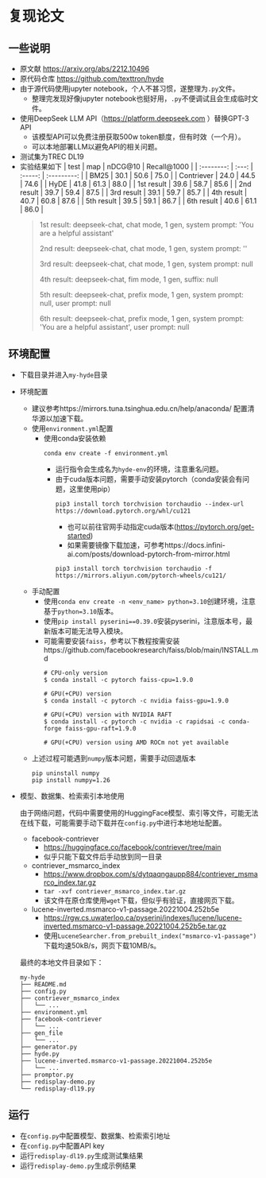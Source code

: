 # 复现论文
## 一些说明
- 原文献 https://arxiv.org/abs/2212.10496
- 原代码仓库 https://github.com/texttron/hyde
- 由于源代码使用jupyter notebook，个人不甚习惯，遂整理为`.py`文件。
    - 整理完发现好像jupyter notebook也挺好用，`.py`不便调试且会生成临时文件。
- 使用DeepSeek LLM API（https://platform.deepseek.com ）替换GPT-3 API
    - 该模型API可以免费注册获取500w token额度，但有时效（一个月）。
    - 可以本地部署LLM以避免API的相关问题。
- 测试集为TREC DL19
- 实验结果如下
    |    test    |  map  | nDCG@10 | Recall@1000 |
    | :--------: | :---: | :-----: | :---------: |
    |    BM25    | 30.1  |  50.6   |    75.0     |
    | Contriever | 24.0  |  44.5   |    74.6     |
    |    HyDE    | 41.8  |  61.3   |    88.0     |
    | 1st result | 39.6  |  58.7   |    85.6     |
    | 2nd result | 39.7  |  59.4   |    87.5     |
    | 3rd result | 39.1  |  59.7   |    85.7     |
    | 4th result | 40.7  |  60.8   |    87.6     |
    | 5th result | 39.5  |  59.1   |    86.7     |
    | 6th result | 40.6  |  61.1   |    86.0     |
    > 1st result: deepseek-chat, chat mode, 1 gen, system prompt: 'You are a helpful assistant'
    > 
    > 2nd result: deepseek-chat, chat mode, 1 gen, system prompt: ''
    > 
    > 3rd result: deepseek-chat, chat mode, 1 gen, system prompt: null
    > 
    > 4th result: deepseek-chat, fim mode, 1 gen, suffix: null
    > 
    > 5th result: deepseek-chat, prefix mode, 1 gen, system prompt: null, user prompt: null
    > 
    > 6th result: deepseek-chat, prefix mode, 1 gen, system prompt: 'You are a helpful assistant', user prompt: null

## 环境配置
- 下载目录并进入`my-hyde`目录
- 环境配置
  - 建议参考https://mirrors.tuna.tsinghua.edu.cn/help/anaconda/ 配置清华源以加速下载。
  - 使用`environment.yml`配置
    - 使用conda安装依赖
        ```shell
        conda env create -f environment.yml
        ```
        - 运行指令会生成名为`hyde-env`的环境，注意重名问题。
        - 由于cuda版本问题，需要手动安装pytorch（conda安装会有问题，这里使用pip）
            ```shell
            pip3 install torch torchvision torchaudio --index-url https://download.pytorch.org/whl/cu121
            ```
            - 也可以前往官网手动指定cuda版本(https://pytorch.org/get-started)
            - 如果需要镜像下载加速，可参考https://docs.infini-ai.com/posts/download-pytorch-from-mirror.html
            ```shell
            pip3 install torch torchvision torchaudio -f https://mirrors.aliyun.com/pytorch-wheels/cu121/
            ```
  - 手动配置
    - 使用`conda env create -n <env_name> python=3.10`创建环境，注意基于`python=3.10`版本。
    - 使用`pip install pyserini==0.39.0`安装pyserini，注意版本号，最新版本可能无法导入模块。
    - 可能需要安装`faiss`，参考以下教程按需安装https://github.com/facebookresearch/faiss/blob/main/INSTALL.md
      ```shell
      # CPU-only version
      $ conda install -c pytorch faiss-cpu=1.9.0

      # GPU(+CPU) version
      $ conda install -c pytorch -c nvidia faiss-gpu=1.9.0

      # GPU(+CPU) version with NVIDIA RAFT
      $ conda install -c pytorch -c nvidia -c rapidsai -c conda-forge faiss-gpu-raft=1.9.0

      # GPU(+CPU) version using AMD ROCm not yet available
      ```
  - 上述过程可能遇到`numpy`版本问题，需要手动回退版本
      ```shell
      pip uninstall numpy
      pip install numpy=1.26
      ```
- 模型、数据集、检索索引本地使用

    由于网络问题，代码中需要使用的HuggingFace模型、索引等文件，可能无法在线下载，可能需要手动下载并在`config.py`中进行本地地址配置。
    - facebook-contriever
        - https://huggingface.co/facebook/contriever/tree/main
        - 似乎只能下载文件后手动放到同一目录
    - contriever_msmarco_index
        - https://www.dropbox.com/s/dytqaqngaupp884/contriever_msmarco_index.tar.gz
        - `tar -xvf contriever_msmarco_index.tar.gz`
        - 该文件在原仓库使用`wget`下载，但似乎有验证，直接网页下载。
    - lucene-inverted.msmarco-v1-passage.20221004.252b5e
        - https://rgw.cs.uwaterloo.ca/pyserini/indexes/lucene/lucene-inverted.msmarco-v1-passage.20221004.252b5e.tar.gz
        - 使用`LuceneSearcher.from_prebuilt_index("msmarco-v1-passage")`下载均速50kB/s，网页下载10MB/s。


    最终的本地文件目录如下：
    ```shell
    my-hyde
    ├── README.md
    ├── config.py
    ├── contriever_msmarco_index
    │   └── ...
    ├── environment.yml
    ├── facebook-contriever
    │   └── ...
    ├── gen_file
    │   └── ...
    ├── generator.py
    ├── hyde.py
    ├── lucene-inverted.msmarco-v1-passage.20221004.252b5e
    │   └── ...
    ├── promptor.py
    ├── redisplay-demo.py
    └── redisplay-dl19.py
    ```
## 运行
- 在`config.py`中配置模型、数据集、检索索引地址
- 在`config.py`中配置API key
- 运行`redisplay-dl19.py`生成测试集结果
- 运行`redisplay-demo.py`生成示例结果
